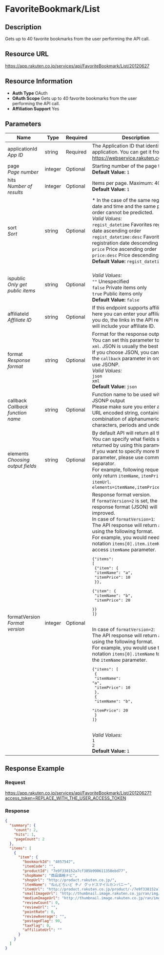 
# FavoriteBookmark/List

## Description

Gets up to 40 favorite bookmarks from the user performing the API call.
## Resource URL

https://app.rakuten.co.jp/services/api/FavoriteBookmark/List/20120627
## Resource Information

* **Auth Type** OAuth
* **OAuth Scope** Gets up to 40 favorite bookmarks from the user performing the API call.
* **Affiliation Support** Yes

## Parameters

Name | Type | Required | Description
 --- | --- | --- | --- 
applicationId<br>*App ID* | string | Required | The Application ID that identifies your application. You can get it from <a href="https://webservice.rakuten.co.jp/" target="_blank">https://webservice.rakuten.co.jp/</a>.
page<br>*Page number* | integer | Optional | Starting number of the page to get<br>**Default Value:** <code>1</code>
hits<br>*Number of results* | integer | Optional | Items per page. Maximum: 40.<br>**Default Value:** <code>1</code>
sort<br>*Sort* | string | Optional | * In the case of the same registration date and time and the same price, the order cannot be predicted.<br>*Valid Values:*<br><code>regist_datetime</code> Favorites registration date ascending order<br><code>regist_datetime:desc</code> Favorites registration date descending order<br><code>price</code> Price ascending order<br><code>price:desc</code> Price descending order<br>**Default Value:** <code>regist_datetime:desc</code>
ispublic<br>*Only get public items* | string | Optional | <br>*Valid Values:*<br><code>""</code> Unespecified<br><code>false</code> Private items only<br><code>true</code> Public items only<br>**Default Value:** <code>false</code>
affiliateId<br>*Affiliate ID* | string | Optional | If this endpoint supports affiliation, here you can enter your affiliate ID. If you do, the links in the API response will include your affiliate ID.
format<br>*Response format* | string | Optional | Format for the response output.<br>You can set this parameter to <code>json</code> or <code>xml</code>. JSON is usually the best option.<br>If you choose JSON, you can also set the <code>callback</code> parameter in order to use JSONP.<br>*Valid Values:*<br><code>json</code> <br><code>xml</code> <br>**Default Value:** <code>json</code>
callback<br>*Callback function name* | string | Optional | Function name to be used with the JSONP output<br>Please make sure you enter a UTF-8 URL encoded string, containing only a combination of alphanumeric characters, periods and underscores.
elements<br>*Choosing output fields* | string | Optional | By default API will return all the fields. You can specify what fields should be returned by using this parameter.<br>If you want to specify more than one parameter, please use comma (<code>,</code>) as separator.<br>For example, following request will only return <code>itemName</code>, <code>itemPrice</code> and <code>itemUrl</code>.<br><code>elements=itemName,itemPrice,itemUrl</code>
formatVersion<br>*Format version* | integer | Optional | Response format version.<br>If <code>formatVersion=2</code> is set, the response format (JSON) will be improved.<br>In case of <code>formatVersion=1</code>:<br>The API response will return an array using the following format.<br>For example, you would need to use notation <code>items[0].item.itemName</code> to access <code>itemName</code> parameter.<br><pre class="prettyprint">{"items": [<br>    {"item": {<br>        "itemName": "a",<br>        "itemPrice": 10<br>    }},<br>    {"item": {<br>        "itemName": "b",<br>        "itemPrice": 20<br>    }}<br>]}</pre><br>In case of <code>formatVersion=2</code>:<br>The API response will return an array using the following format.<br>For example, you would use the notation <code>items[0].itemName</code> to access the <code>itemName</code> parameter.<br><pre class="prettyprint">{"items": [<br>    {<br>        "itemName": "a",<br>        "itemPrice": 10<br>    },<br>    {<br>        "itemName": "b",<br>        "itemPrice": 20<br>    }<br>]}</pre><br>*Valid Values:*<br><code>1</code> <br><code>2</code> <br>**Default Value:** <code>1</code>
## Response Example

### Request

https://app.rakuten.co.jp/services/api/FavoriteBookmark/List/20120627?access_token=REPLACE_WITH_THE_USER_ACCESS_TOKEN
### Response

```json
{
  "summary": {
    "count": 2,
    "hits": 1,
    "pageCount": 2
  },
  "items": [
    {
      "item": {
        "bookmarkId": "4857547",
        "itemCode": "",
        "productId": "7e9f338152a7cf385b990611358ebd77",
        "shopName": "商品価格ナビ",
        "shopUrl": "http://product.rakuten.co.jp/",
        "itemName": "ねんどろいど チノ グッドスマイルカンパニー",
        "itemUrl": "http://product.rakuten.co.jp/product/-/7e9f338152a7cf385b990611358ebd77/",
        "smallImageUrl": "http://thumbnail.image.rakuten.co.jp/ran/img/1001/0004/580/416/900/522/10010004580416900522_1.jpg?_ex=64x64",
        "mediumImageUrl": "http://thumbnail.image.rakuten.co.jp/ran/img/1001/0004/580/416/900/522/10010004580416900522_1.jpg?_ex=128x128",
        "reviewCount": 0,
        "reviewUrl": "",
        "pointRate": 0,
        "reviewAverage": "",
        "postageFlag": 99,
        "taxFlag": 0,
        "affiliateUrl": ""
      }
    }
  ]
}
```

